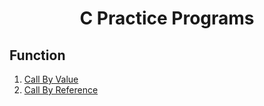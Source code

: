 <h1 align=center> C Practice Programs </h1>

## Function
<ol>
  <!-- <li>[Call by Value](https://github.com/MIG117/C-Practice/blob/main/Functions/Call-by-value.c)</li> -->
  <li> <a href="https://github.com/MIG117/C-Practice/blob/main/Functions/Call-by-value.c"> Call By Value </a> </li>
  <li> <a href="https://github.com/MIG117/C-Practice/blob/main/Functions/Call_by_reference.c"> Call By Reference </a> </li>
  <!-- <li></li> -->
</ol> 

<!-- ## Various programs
<ol>
  <li></li>
  <li></li>
  <li></li>
  
</ol>  -->